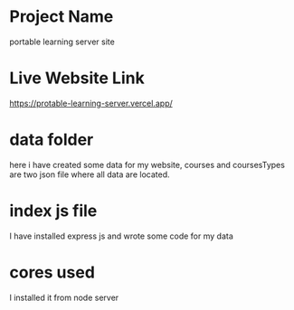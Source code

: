 # Project Name
portable learning server site

# Live Website Link
https://protable-learning-server.vercel.app/


# data folder

here i have created some data for my website, courses and coursesTypes are two json file where all data are located.

# index js file

I have installed express js and wrote some code for my data

# cores used

I installed it from node server

